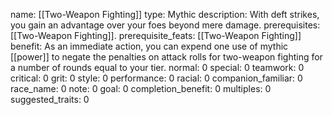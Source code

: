 name: [[Two-Weapon Fighting]]
type: Mythic
description: With deft strikes, you gain an advantage over your foes beyond mere damage.
prerequisites: [[Two-Weapon Fighting]].
prerequisite_feats: [[Two-Weapon Fighting]]
benefit: As an immediate action, you can expend one use of mythic [[power]] to negate the penalties on attack rolls for two-weapon fighting for a number of rounds equal to your tier.
normal: 0
special: 0
teamwork: 0
critical: 0
grit: 0
style: 0
performance: 0
racial: 0
companion_familiar: 0
race_name: 0
note: 0
goal: 0
completion_benefit: 0
multiples: 0
suggested_traits: 0
